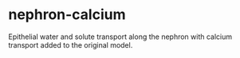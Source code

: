 # nephron-calcium
Epithelial water and solute transport along the nephron with calcium transport added to the original model.

